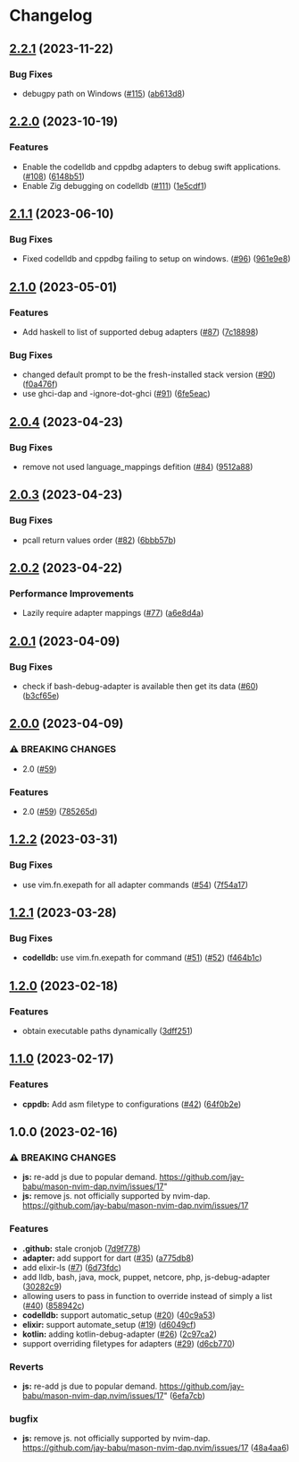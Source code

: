 # Changelog

## [2.2.1](https://github.com/jay-babu/mason-nvim-dap.nvim/compare/v2.2.0...v2.2.1) (2023-11-22)


### Bug Fixes

* debugpy path on Windows ([#115](https://github.com/jay-babu/mason-nvim-dap.nvim/issues/115)) ([ab613d8](https://github.com/jay-babu/mason-nvim-dap.nvim/commit/ab613d8233ad07d86f423b205fa3ec0db95b3b45))

## [2.2.0](https://github.com/jay-babu/mason-nvim-dap.nvim/compare/v2.1.1...v2.2.0) (2023-10-19)


### Features

* Enable the codelldb and cppdbg adapters to debug swift applications. ([#108](https://github.com/jay-babu/mason-nvim-dap.nvim/issues/108)) ([6148b51](https://github.com/jay-babu/mason-nvim-dap.nvim/commit/6148b51db945b55b3b725da39eaea6441e59dff8))
* Enable Zig debugging on codelldb ([#111](https://github.com/jay-babu/mason-nvim-dap.nvim/issues/111)) ([1e5cdf1](https://github.com/jay-babu/mason-nvim-dap.nvim/commit/1e5cdf182be5e4b7082fea96e82de380844bd593))

## [2.1.1](https://github.com/jay-babu/mason-nvim-dap.nvim/compare/v2.1.0...v2.1.1) (2023-06-10)


### Bug Fixes

* Fixed codelldb and cppdbg failing to setup on windows. ([#96](https://github.com/jay-babu/mason-nvim-dap.nvim/issues/96)) ([961e9e8](https://github.com/jay-babu/mason-nvim-dap.nvim/commit/961e9e867f6c4a028af6495798b505b749975f33))

## [2.1.0](https://github.com/jay-babu/mason-nvim-dap.nvim/compare/v2.0.4...v2.1.0) (2023-05-01)


### Features

* Add haskell to list of supported debug adapters ([#87](https://github.com/jay-babu/mason-nvim-dap.nvim/issues/87)) ([7c18898](https://github.com/jay-babu/mason-nvim-dap.nvim/commit/7c18898e3a8ed369bfa0cfcc4be7bccdf5d13ea7))


### Bug Fixes

* changed default prompt to be the fresh-installed stack version ([#90](https://github.com/jay-babu/mason-nvim-dap.nvim/issues/90)) ([f0a476f](https://github.com/jay-babu/mason-nvim-dap.nvim/commit/f0a476fba64d43a66d14fc33e284cbdc9d87fd97))
* use ghci-dap and -ignore-dot-ghci ([#91](https://github.com/jay-babu/mason-nvim-dap.nvim/issues/91)) ([6fe5eac](https://github.com/jay-babu/mason-nvim-dap.nvim/commit/6fe5eac6db65fdbad68bf638dea0a849ccb63fd7))

## [2.0.4](https://github.com/jay-babu/mason-nvim-dap.nvim/compare/v2.0.3...v2.0.4) (2023-04-23)


### Bug Fixes

* remove not used language_mappings defition ([#84](https://github.com/jay-babu/mason-nvim-dap.nvim/issues/84)) ([9512a88](https://github.com/jay-babu/mason-nvim-dap.nvim/commit/9512a88cc96f1c1d1e5dc56e3fd57e669d107bf4))

## [2.0.3](https://github.com/jay-babu/mason-nvim-dap.nvim/compare/v2.0.2...v2.0.3) (2023-04-23)


### Bug Fixes

* pcall return values order ([#82](https://github.com/jay-babu/mason-nvim-dap.nvim/issues/82)) ([6bbb57b](https://github.com/jay-babu/mason-nvim-dap.nvim/commit/6bbb57b9f9750c5ab8d8145a47eeb5192d456a48))

## [2.0.2](https://github.com/jay-babu/mason-nvim-dap.nvim/compare/v2.0.1...v2.0.2) (2023-04-22)


### Performance Improvements

* Lazily require adapter mappings ([#77](https://github.com/jay-babu/mason-nvim-dap.nvim/issues/77)) ([a6e8d4a](https://github.com/jay-babu/mason-nvim-dap.nvim/commit/a6e8d4ade0810cc0b9a250d59d8db088c3f0da5b))

## [2.0.1](https://github.com/jay-babu/mason-nvim-dap.nvim/compare/v2.0.0...v2.0.1) (2023-04-09)


### Bug Fixes

* check if bash-debug-adapter is available then get its data ([#60](https://github.com/jay-babu/mason-nvim-dap.nvim/issues/60)) ([b3cf65e](https://github.com/jay-babu/mason-nvim-dap.nvim/commit/b3cf65e354986775279d41486748a7a35e6965af))

## [2.0.0](https://github.com/jay-babu/mason-nvim-dap.nvim/compare/v1.2.2...v2.0.0) (2023-04-09)


### ⚠ BREAKING CHANGES

* 2.0 ([#59](https://github.com/jay-babu/mason-nvim-dap.nvim/issues/59))

### Features

* 2.0 ([#59](https://github.com/jay-babu/mason-nvim-dap.nvim/issues/59)) ([785265d](https://github.com/jay-babu/mason-nvim-dap.nvim/commit/785265d9c92f7ce951bd6fe6e9675360fd3e86f8))

## [1.2.2](https://github.com/jay-babu/mason-nvim-dap.nvim/compare/v1.2.1...v1.2.2) (2023-03-31)


### Bug Fixes

* use vim.fn.exepath for all adapter commands ([#54](https://github.com/jay-babu/mason-nvim-dap.nvim/issues/54)) ([7f54a17](https://github.com/jay-babu/mason-nvim-dap.nvim/commit/7f54a17954e58a587b465bb6f42fa6144dd4b69d))

## [1.2.1](https://github.com/jay-babu/mason-nvim-dap.nvim/compare/v1.2.0...v1.2.1) (2023-03-28)


### Bug Fixes

* **codelldb:** use vim.fn.exepath for command ([#51](https://github.com/jay-babu/mason-nvim-dap.nvim/issues/51)) ([#52](https://github.com/jay-babu/mason-nvim-dap.nvim/issues/52)) ([f464b1c](https://github.com/jay-babu/mason-nvim-dap.nvim/commit/f464b1cd69f4a3db21910d85a94f3181f39c6ab4))

## [1.2.0](https://github.com/jay-babu/mason-nvim-dap.nvim/compare/v1.1.0...v1.2.0) (2023-02-18)


### Features

* obtain executable paths dynamically ([3dff251](https://github.com/jay-babu/mason-nvim-dap.nvim/commit/3dff2516884888acc1e005b9f53116cd89c1f30b))

## [1.1.0](https://github.com/jay-babu/mason-nvim-dap.nvim/compare/v1.0.0...v1.1.0) (2023-02-17)


### Features

* **cppdb:** Add asm filetype to configurations ([#42](https://github.com/jay-babu/mason-nvim-dap.nvim/issues/42)) ([64f0b2e](https://github.com/jay-babu/mason-nvim-dap.nvim/commit/64f0b2e9799fd0a6c635fbbf1d0e9ab4791a28a8))

## 1.0.0 (2023-02-16)


### ⚠ BREAKING CHANGES

* **js:** re-add js due to popular demand. https://github.com/jay-babu/mason-nvim-dap.nvim/issues/17"
* **js:** remove js. not officially supported by nvim-dap. https://github.com/jay-babu/mason-nvim-dap.nvim/issues/17

### Features

* **.github:** stale cronjob ([7d9f778](https://github.com/jay-babu/mason-nvim-dap.nvim/commit/7d9f7781267d5aec86201f0a3befbc817eb509da))
* **adapter:** add support for dart ([#35](https://github.com/jay-babu/mason-nvim-dap.nvim/issues/35)) ([a775db8](https://github.com/jay-babu/mason-nvim-dap.nvim/commit/a775db8ac7c468fb05fcf67069961dba0d7feb56))
* add elixir-ls ([#7](https://github.com/jay-babu/mason-nvim-dap.nvim/issues/7)) ([6d73fdc](https://github.com/jay-babu/mason-nvim-dap.nvim/commit/6d73fdc1b355a4d04890a72e39325d9fbf0f2107))
* add lldb, bash, java, mock, puppet, netcore, php, js-debug-adapter ([30282c9](https://github.com/jay-babu/mason-nvim-dap.nvim/commit/30282c9246e6bebb1016604b7e5012ad33da9cc1))
* allowing users to pass in function to override instead of simply a list ([#40](https://github.com/jay-babu/mason-nvim-dap.nvim/issues/40)) ([858942c](https://github.com/jay-babu/mason-nvim-dap.nvim/commit/858942c3f14c71c4284b02ad754b26a3f8dcd5d4))
* **codelldb:** support automatic_setup ([#20](https://github.com/jay-babu/mason-nvim-dap.nvim/issues/20)) ([40c9a53](https://github.com/jay-babu/mason-nvim-dap.nvim/commit/40c9a53c208a2d7e008b27d994ac001fadc7a5a2))
* **elixir:** support automate_setup ([#19](https://github.com/jay-babu/mason-nvim-dap.nvim/issues/19)) ([d6049cf](https://github.com/jay-babu/mason-nvim-dap.nvim/commit/d6049cfc465bde98f0218b6d3eba99094b382cb3))
* **kotlin:** adding kotlin-debug-adapter ([#26](https://github.com/jay-babu/mason-nvim-dap.nvim/issues/26)) ([2c97ca2](https://github.com/jay-babu/mason-nvim-dap.nvim/commit/2c97ca269b8d375c6e60f1872373e692cf73bc18))
* support overriding filetypes for adapters ([#29](https://github.com/jay-babu/mason-nvim-dap.nvim/issues/29)) ([d6cb770](https://github.com/jay-babu/mason-nvim-dap.nvim/commit/d6cb770928b5cb9a6e3880d6bbb58858c1deeb18))


### Reverts

* **js:** re-add js due to popular demand. https://github.com/jay-babu/mason-nvim-dap.nvim/issues/17" ([6efa7cb](https://github.com/jay-babu/mason-nvim-dap.nvim/commit/6efa7cb71db17813bd2630bc5ed6a413c869fc0f))


### bugfix

* **js:** remove js. not officially supported by nvim-dap. https://github.com/jay-babu/mason-nvim-dap.nvim/issues/17 ([48a4aa6](https://github.com/jay-babu/mason-nvim-dap.nvim/commit/48a4aa6769c83c5bedde349e2c047dbb770f1f71))
